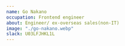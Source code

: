```yaml
---
name: Go Nakano
occupation: Frontend engineer
about: Engineer/ ex-overseas sales(non-IT)
image: "./go-nakano.webp"
slack: U03LFJHKL1L
---
```

